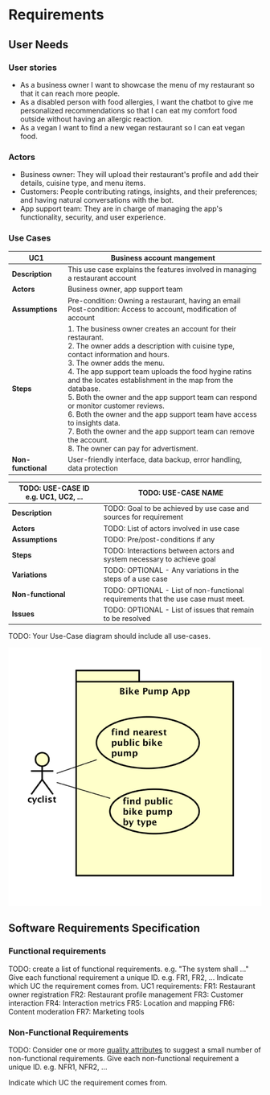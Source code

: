 # Requirements

## User Needs

### User stories
- As a business owner I want to showcase the menu of my restaurant so that it can reach more people.
- As a disabled person with food allergies, I want the chatbot to give me personalized recommendations so that I can eat my comfort food outside without having an allergic reaction.
- As a vegan I want to find a new vegan restaurant so I can eat vegan food.

### Actors
- Business owner: They will upload their restaurant's profile and add their details, cuisine type, and menu items.
- Customers: People contributing ratings, insights, and their preferences; and having natural conversations with the bot.
- App support team: They are in charge of managing the app's functionality, security, and user experience.

### Use Cases
| UC1 | Business account mangement | 
| -------------------------------------- | ------------------- |
| **Description** | This use case explains the features involved in managing a restaurant account |
| **Actors** | Business owner, app support team |
| **Assumptions** | Pre-condition: Owning a restaurant, having an email <br> Post-condition: Access to account, modification of account</td></tr>
| **Steps** | 1. The business owner creates an account for their restaurant. <br> 2. The owner adds a description with cuisine type, contact information and hours.<br> 3. The owner adds the menu.<br> 4. The app support team uploads the food hygine ratins and the locates establishment in the map from the database. <br> 5. Both the owner and the app support team can respond or monitor customer reviews.<br> 6. Both the owner and the app support team have access to insights data.<br> 7. Both the owner and the app support team can remove the account. <br> 8. The owner can pay for advertisment. |
| **Non-functional** | User-friendly interface, data backup, error handling, data protection |


| TODO: USE-CASE ID e.g. UC1, UC2, ... | TODO: USE-CASE NAME | 
| -------------------------------------- | ------------------- |
| **Description** | TODO: Goal to be achieved by use case and sources for requirement |
| **Actors** | TODO: List of actors involved in use case |
| **Assumptions** | TODO: Pre/post-conditions if any</td></tr>
| **Steps** | TODO: Interactions between actors and system necessary to achieve goal |
| **Variations** | TODO: OPTIONAL - Any variations in the steps of a use case |
| **Non-functional** | TODO: OPTIONAL - List of non-functional requirements that the use case must meet. |
| **Issues** | TODO: OPTIONAL - List of issues that remain to be resolved |


TODO: Your Use-Case diagram should include all use-cases.

![Insert your Use-Case Diagram Here](images/use-case.png)



## Software Requirements Specification
### Functional requirements
TODO: create a list of functional requirements. 
    e.g. "The system shall ..."
    Give each functional requirement a unique ID. e.g. FR1, FR2, ...
    Indicate which UC the requirement comes from.
UC1 requirements:
    FR1: Restaurant owner registration
    FR2: Restaurant profile management
    FR3: Customer interaction
    FR4: Interaction metrics
    FR5: Location and mapping
    FR6: Content moderation
    FR7: Marketing tools


### Non-Functional Requirements
TODO: Consider one or more [quality attributes](https://en.wikipedia.org/wiki/ISO/IEC_9126) to suggest a small number of non-functional requirements.
Give each non-functional requirement a unique ID. e.g. NFR1, NFR2, ...

Indicate which UC the requirement comes from.

